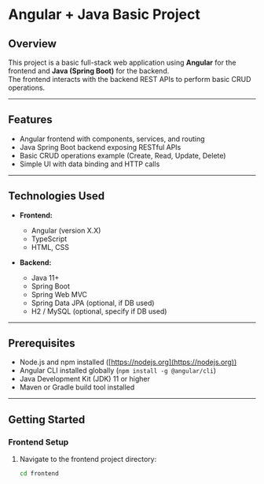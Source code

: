 # Angular + Java Basic Project

## Overview

This project is a basic full-stack web application using **Angular** for the frontend and **Java (Spring Boot)** for the backend.  
The frontend interacts with the backend REST APIs to perform basic CRUD operations.

---

## Features

- Angular frontend with components, services, and routing
- Java Spring Boot backend exposing RESTful APIs
- Basic CRUD operations example (Create, Read, Update, Delete)
- Simple UI with data binding and HTTP calls

---

## Technologies Used

- **Frontend:**  
  - Angular (version X.X)  
  - TypeScript  
  - HTML, CSS  

- **Backend:**  
  - Java 11+  
  - Spring Boot  
  - Spring Web MVC  
  - Spring Data JPA (optional, if DB used)  
  - H2 / MySQL (optional, specify if DB used)  

---

## Prerequisites

- Node.js and npm installed ([https://nodejs.org](https://nodejs.org))  
- Angular CLI installed globally (`npm install -g @angular/cli`)  
- Java Development Kit (JDK) 11 or higher  
- Maven or Gradle build tool installed  

---

## Getting Started

### Frontend Setup

1. Navigate to the frontend project directory:

   ```bash
   cd frontend
